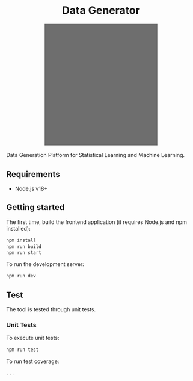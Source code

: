 <h1 align="center">Data Generator</h1>

<p align="center">
  <img src="public/logo-big.png?raw=true" width="300" />
</p>

Data Generation Platform for Statistical Learning and Machine Learning.

## Requirements

- Node.js v18+

## Getting started

The first time, build the frontend application (it requires Node.js and npm installed):
```bash
npm install
npm run build
npm run start
```

To run the development server:
```bash
npm run dev
```

## Test

The tool is tested through unit tests.

### Unit Tests

To execute unit tests:

```bash
npm run test
```

To run test coverage:

```bash
...
```